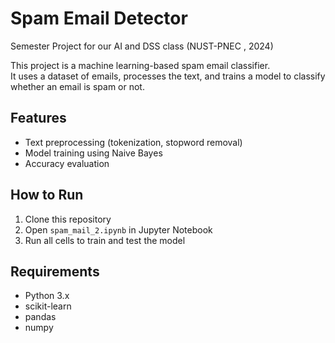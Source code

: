 # Spam Email Detector  
Semester Project for our AI and DSS class (NUST-PNEC , 2024)

This project is a machine learning-based spam email classifier.  
It uses a dataset of emails, processes the text, and trains a model to classify whether an email is spam or not.  

## Features  
- Text preprocessing (tokenization, stopword removal)  
- Model training using Naive Bayes  
- Accuracy evaluation  

## How to Run  
1. Clone this repository  
2. Open `spam_mail_2.ipynb` in Jupyter Notebook  
3. Run all cells to train and test the model  

## Requirements  
- Python 3.x  
- scikit-learn  
- pandas  
- numpy  
